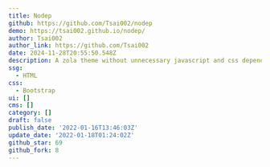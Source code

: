 ```yaml
---
title: Nodep
github: https://github.com/Tsai002/nodep
demo: https://tsai002.github.io/nodep/
author: Tsai002
author_link: https://github.com/Tsai002
date: 2024-11-28T20:55:50.548Z
description: A zola theme without unnecessary javascript and css dependency
ssg:
  - HTML
css:
  - Bootstrap
ui: []
cms: []
category: []
draft: false
publish_date: '2022-01-16T13:46:03Z'
update_date: '2022-01-18T01:24:02Z'
github_star: 69
github_fork: 8
---
```

